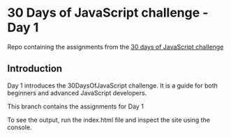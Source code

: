 # 30 Days of JavaScript challenge - Day 1

Repo containing the assignments from the [30 days of JavaScript challenge](https://github.com/Asabeneh/30-Days-Of-JavaScript/blob/master/readMe.md)

## Introduction

Day 1 introduces the 30DaysOfJavaScript challenge. It is a guide for both beginners and advanced JavaScript developers. 

This branch contains the assignments for Day 1

To see the output, run the index.html file and inspect the site using the console.
